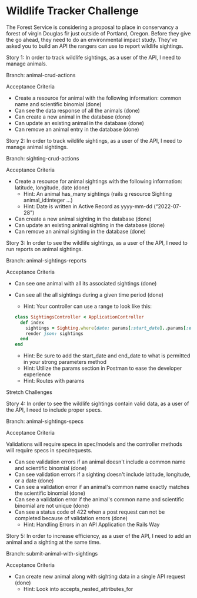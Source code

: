 # Wildlife Tracker Challenge

The Forest Service is considering a proposal to place in conservancy a forest of virgin Douglas fir just outside of Portland, Oregon. Before they give the go ahead, they need to do an environmental impact study. They've asked you to build an API the rangers can use to report wildlife sightings.

Story 1: In order to track wildlife sightings, as a user of the API, I need to manage animals.

Branch: animal-crud-actions

Acceptance Criteria

- Create a resource for animal with the following information: common name and scientific binomial (done)
- Can see the data response of all the animals (done)
- Can create a new animal in the database (done)
- Can update an existing animal in the database (done)
- Can remove an animal entry in the database (done)

Story 2: In order to track wildlife sightings, as a user of the API, I need to manage animal sightings.

Branch: sighting-crud-actions

Acceptance Criteria

- Create a resource for animal sightings with the following information: latitude, longitude, date (done)
  - Hint: An animal has_many sightings (rails g resource Sighting animal_id:integer ...)
  - Hint: Date is written in Active Record as yyyy-mm-dd (“2022-07-28")
- Can create a new animal sighting in the database (done)
- Can update an existing animal sighting in the database (done)
- Can remove an animal sighting in the database (done)

Story 3: In order to see the wildlife sightings, as a user of the API, I need to run reports on animal sightings.

Branch: animal-sightings-reports

Acceptance Criteria

- Can see one animal with all its associated sightings (done)
- Can see all the all sightings during a given time period (done)

  - Hint: Your controller can use a range to look like this:

  ```ruby
  class SightingsController < ApplicationController
    def index
      sightings = Sighting.where(date: params[:start_date]..params[:end_date])
      render json: sightings
    end
  end
  ```

  - Hint: Be sure to add the start_date and end_date to what is permitted in your strong parameters method
  - Hint: Utilize the params section in Postman to ease the developer experience
  - Hint: Routes with params

Stretch Challenges

Story 4: In order to see the wildlife sightings contain valid data, as a user of the API, I need to include proper specs.

Branch: animal-sightings-specs

Acceptance Criteria

Validations will require specs in spec/models and the controller methods will require specs in spec/requests.

- Can see validation errors if an animal doesn't include a common name and scientific binomial (done)
- Can see validation errors if a sighting doesn't include latitude, longitude, or a date (done)
- Can see a validation error if an animal's common name exactly matches the scientific binomial (done)
- Can see a validation error if the animal's common name and scientific binomial are not unique (done)
- Can see a status code of 422 when a post request can not be completed because of validation errors (done)
  - Hint: Handling Errors in an API Application the Rails Way

Story 5: In order to increase efficiency, as a user of the API, I need to add an animal and a sighting at the same time.

Branch: submit-animal-with-sightings

Acceptance Criteria

- Can create new animal along with sighting data in a single API request (done)
  - Hint: Look into accepts_nested_attributes_for
